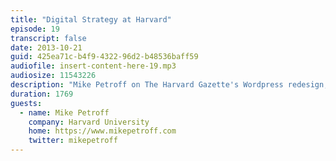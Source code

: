 ```yaml
---
title: "Digital Strategy at Harvard"
episode: 19
transcript: false
date: 2013-10-21
guid: 425ea71c-b4f9-4322-96d2-b48536baff59
audiofile: insert-content-here-19.mp3
audiosize: 11543226
description: "Mike Petroff on The Harvard Gazette's Wordpress redesign, and the complexity of large university communications."
duration: 1769
guests: 
  - name: Mike Petroff
    company: Harvard University
    home: https://www.mikepetroff.com
    twitter: mikepetroff
---
```

